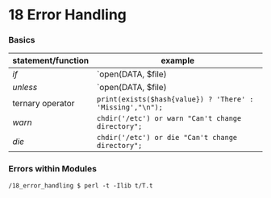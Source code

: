 # 18 Error Handling


### Basics

| statement/function | example |
|-----------|---------|
|*if*| `open(DATA, $file) || `die "Error: Couldn't open the file $!";`|
|*unless*| `open(DATA, $file) || `die "Error: Can't change directory!: $!" unless(chdir("/etc"));`|
|ternary operator| `print(exists($hash{value}) ? 'There' : 'Missing',"\n");`|
|*warn*| `chdir('/etc') or warn "Can't change directory";`|
|*die*| `chdir('/etc') or die "Can't change directory";`|

### Errors within Modules

```
/18_error_handling $ perl -t -Ilib t/T.t
```

